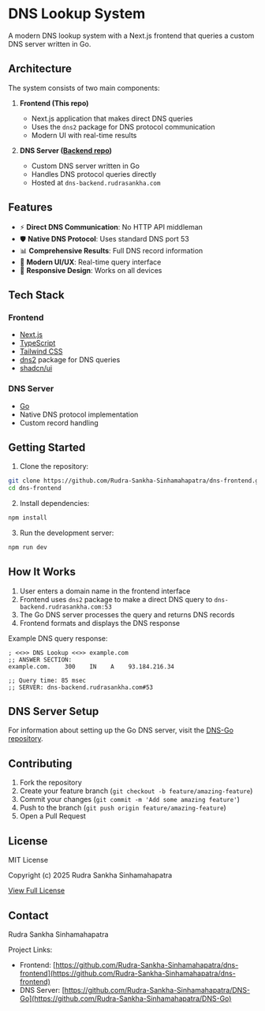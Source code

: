 # DNS Lookup System

A modern DNS lookup system with a Next.js frontend that queries a custom DNS server written in Go.

## Architecture

The system consists of two main components:

1. **Frontend (This repo)**
   - Next.js application that makes direct DNS queries
   - Uses the `dns2` package for DNS protocol communication
   - Modern UI with real-time results

2. **DNS Server ([Backend repo](https://github.com/Rudra-Sankha-Sinhamahapatra/DNS-Go))**
   - Custom DNS server written in Go
   - Handles DNS protocol queries directly
   - Hosted at `dns-backend.rudrasankha.com`

## Features

- ⚡ **Direct DNS Communication**: No HTTP API middleman
- 🛡️ **Native DNS Protocol**: Uses standard DNS port 53
- 📊 **Comprehensive Results**: Full DNS record information
- 🎨 **Modern UI/UX**: Real-time query interface
- 📱 **Responsive Design**: Works on all devices

## Tech Stack

### Frontend
- [Next.js](https://nextjs.org/)
- [TypeScript](https://www.typescriptlang.org/)
- [Tailwind CSS](https://tailwindcss.com/)
- [dns2](https://www.npmjs.com/package/dns2) package for DNS queries
- [shadcn/ui](https://ui.shadcn.com/)

### DNS Server
- [Go](https://golang.org/)
- Native DNS protocol implementation
- Custom record handling

## Getting Started

1. Clone the repository:
```bash
git clone https://github.com/Rudra-Sankha-Sinhamahapatra/dns-frontend.git
cd dns-frontend
```

2. Install dependencies:
```bash
npm install
```

3. Run the development server:
```bash
npm run dev
```

## How It Works

1. User enters a domain name in the frontend interface
2. Frontend uses `dns2` package to make a direct DNS query to `dns-backend.rudrasankha.com:53`
3. The Go DNS server processes the query and returns DNS records
4. Frontend formats and displays the DNS response

Example DNS query response:
```text
; <<>> DNS Lookup <<>> example.com
;; ANSWER SECTION:
example.com.    300    IN    A    93.184.216.34

;; Query time: 85 msec
;; SERVER: dns-backend.rudrasankha.com#53
```

## DNS Server Setup

For information about setting up the Go DNS server, visit the [DNS-Go repository](https://github.com/Rudra-Sankha-Sinhamahapatra/DNS-Go).

## Contributing

1. Fork the repository
2. Create your feature branch (`git checkout -b feature/amazing-feature`)
3. Commit your changes (`git commit -m 'Add some amazing feature'`)
4. Push to the branch (`git push origin feature/amazing-feature`)
5. Open a Pull Request

## License

MIT License

Copyright (c) 2025 Rudra Sankha Sinhamahapatra

[View Full License](LICENSE)

## Contact

Rudra Sankha Sinhamahapatra

Project Links:
- Frontend: [https://github.com/Rudra-Sankha-Sinhamahapatra/dns-frontend](https://github.com/Rudra-Sankha-Sinhamahapatra/dns-frontend)
- DNS Server: [https://github.com/Rudra-Sankha-Sinhamahapatra/DNS-Go](https://github.com/Rudra-Sankha-Sinhamahapatra/DNS-Go)